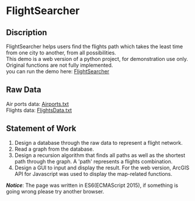 # FlightSearcher

## Discription
FlightSearcher helps users find the flights path which takes the least time from one city to another, from all possibilities.  
This demo is a web version of a python project, for demonstration use only. Original functions are not fully implemented.  
you can run the demo here: <a href="https://zxy-ryan.github.io/FlightSearcher/">FlightSearcher</a>

## Raw Data
Air ports data: [Airports.txt](/rawdata/Airports.txt)  
Flights data: [FlightsData.txt](/rawdata/FlightsData.txt)

## Statement of Work
1. Design a database through the raw data to represent a flight network. 
2. Read a graph from the database. 
3. Design a recursion algorithm that finds all paths as well as the shortest path through the graph. A 'path' represents a flights combination. 
4. Design a GUI to input and display the result. For the web version, ArcGIS API for Javascript was used to display the map-related functions. 


_**Notice**_: The page was written in ES6(ECMAScript 2015), if something is going wrong please try another browser.
